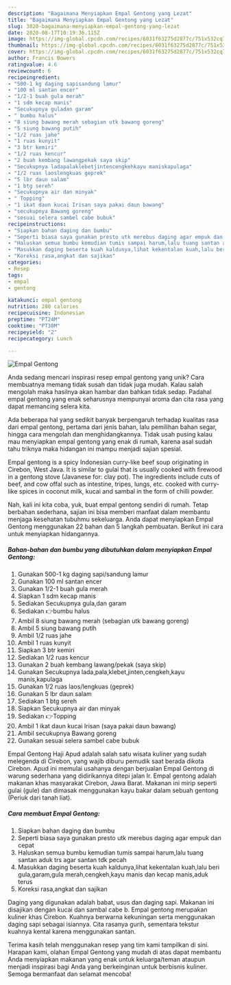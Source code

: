 ```yaml
---
description: "Bagaimana Menyiapkan Empal Gentong yang Lezat"
title: "Bagaimana Menyiapkan Empal Gentong yang Lezat"
slug: 3820-bagaimana-menyiapkan-empal-gentong-yang-lezat
date: 2020-08-17T10:19:36.115Z
image: https://img-global.cpcdn.com/recipes/6031f63275d2877c/751x532cq70/empal-gentong-foto-resep-utama.jpg
thumbnail: https://img-global.cpcdn.com/recipes/6031f63275d2877c/751x532cq70/empal-gentong-foto-resep-utama.jpg
cover: https://img-global.cpcdn.com/recipes/6031f63275d2877c/751x532cq70/empal-gentong-foto-resep-utama.jpg
author: Francis Bowers
ratingvalue: 4.6
reviewcount: 6
recipeingredient:
- "500-1 kg daging sapisandung lamur"
- "100 ml santan encer"
- "1/2-1 buah gula merah"
- "1 sdm kecap manis"
- "Secukupnya guladan garam"
- " bumbu halus"
- "8 siung bawang merah sebagian utk bawang goreng"
- "5 siung bawang putih"
- "1/2 ruas jahe"
- "1 ruas kunyit"
- "3 btr kemiri"
- "1/2 ruas kencur"
- "2 buah kembang lawangpekak saya skip"
- "Secukupnya ladapalaklebetjintencengkehkayu maniskapulaga"
- "1/2 ruas laoslengkuas geprek"
- "5 lbr daun salam"
- "1 btg sereh"
- "Secukupnya air dan minyak"
- " Topping"
- "1 ikat daun kucai Irisan saya pakai daun bawang"
- "secukupnya Bawang goreng"
- "sesuai selera sambel cabe bubuk"
recipeinstructions:
- "Siapkan bahan daging dan bumbu"
- "Seperti biasa saya gunakan presto utk merebus daging agar empuk dan cepat"
- "Haluskan semua bumbu kemudian tumis sampai harum,lalu tuang santan aduk trs agar santan tdk pecah"
- "Masukkan daging beserta kuah kaldunya,lihat kekentalan kuah,lalu beri gula,garam,gula merah,cengkeh,kayu manis dan kecap manis,aduk terus"
- "Koreksi rasa,angkat dan sajikan"
categories:
- Resep
tags:
- empal
- gentong

katakunci: empal gentong 
nutrition: 280 calories
recipecuisine: Indonesian
preptime: "PT24M"
cooktime: "PT30M"
recipeyield: "2"
recipecategory: Lunch

---
```



![Empal Gentong](https://img-global.cpcdn.com/recipes/6031f63275d2877c/751x532cq70/empal-gentong-foto-resep-utama.jpg)

Anda sedang mencari inspirasi resep empal gentong yang unik? Cara membuatnya memang tidak susah dan tidak juga mudah. Kalau salah mengolah maka hasilnya akan hambar dan bahkan tidak sedap. Padahal empal gentong yang enak seharusnya mempunyai aroma dan cita rasa yang dapat memancing selera kita.

Ada beberapa hal yang sedikit banyak berpengaruh terhadap kualitas rasa dari empal gentong, pertama dari jenis bahan, lalu pemilihan bahan segar, hingga cara mengolah dan menghidangkannya. Tidak usah pusing kalau mau menyiapkan empal gentong yang enak di rumah, karena asal sudah tahu triknya maka hidangan ini mampu menjadi sajian spesial.

Empal gentong is a spicy Indonesian curry-like beef soup originating in Cirebon, West Java. It is similar to gulai that is usually cooked with firewood in a gentong stove (Javanese for: clay pot). The ingredients include cuts of beef, and cow offal such as intestine, tripes, lungs, etc. cooked with curry-like spices in coconut milk, kucai and sambal in the form of chilli powder.


Nah, kali ini kita coba, yuk, buat empal gentong sendiri di rumah. Tetap berbahan sederhana, sajian ini bisa memberi manfaat dalam membantu menjaga kesehatan tubuhmu sekeluarga. Anda dapat menyiapkan Empal Gentong menggunakan 22 bahan dan 5 langkah pembuatan. Berikut ini cara untuk menyiapkan hidangannya.

<!--inarticleads1-->

##### Bahan-bahan dan bumbu yang dibutuhkan dalam menyiapkan Empal Gentong:

1. Gunakan 500-1 kg daging sapi/sandung lamur
1. Gunakan 100 ml santan encer
1. Gunakan 1/2-1 buah gula merah
1. Siapkan 1 sdm kecap manis
1. Sediakan Secukupnya gula,dan garam
1. Sediakan  👉bumbu halus
1. Ambil 8 siung bawang merah (sebagian utk bawang goreng)
1. Ambil 5 siung bawang putih
1. Ambil 1/2 ruas jahe
1. Ambil 1 ruas kunyit
1. Siapkan 3 btr kemiri
1. Sediakan 1/2 ruas kencur
1. Gunakan 2 buah kembang lawang/pekak (saya skip)
1. Gunakan Secukupnya lada,pala,klebet,jinten,cengkeh,kayu manis,kapulaga
1. Gunakan 1/2 ruas laos/lengkuas (geprek)
1. Gunakan 5 lbr daun salam
1. Sediakan 1 btg sereh
1. Siapkan Secukupnya air dan minyak
1. Sediakan  👉Topping
1. Ambil 1 ikat daun kucai Irisan (saya pakai daun bawang)
1. Ambil secukupnya Bawang goreng
1. Gunakan sesuai selera sambel cabe bubuk


Empal Gentong Haji Apud adalah salah satu wisata kuliner yang sudah melegenda di Cirebon, yang wajib diburu pemudik saat berada dikota Cirebon. Apud ini memulai usahanya dengan berjualan Empal Gentong di warung sederhana yang didirikannya ditepi jalan Ir. Empal gentong adalah makanan khas masyarakat Cirebon, Jawa Barat. Makanan ini mirip seperti gulai (gule) dan dimasak menggunakan kayu bakar dalam sebuah gentong (Periuk dari tanah liat). 

<!--inarticleads2-->

##### Cara membuat Empal Gentong:

1. Siapkan bahan daging dan bumbu
1. Seperti biasa saya gunakan presto utk merebus daging agar empuk dan cepat
1. Haluskan semua bumbu kemudian tumis sampai harum,lalu tuang santan aduk trs agar santan tdk pecah
1. Masukkan daging beserta kuah kaldunya,lihat kekentalan kuah,lalu beri gula,garam,gula merah,cengkeh,kayu manis dan kecap manis,aduk terus
1. Koreksi rasa,angkat dan sajikan


Daging yang digunakan adalah babat, usus dan daging sapi. Makanan ini disajikan dengan kucai dan sambal cabe b. Empal gentong merupakan kuliner khas Cirebon. Kuahnya berwarna kekuningan serta menggunakan daging sapi sebagai isiannya. Cita rasanya gurih, sementara tekstur kuahnya kental karena menggunakan santan. 

Terima kasih telah menggunakan resep yang tim kami tampilkan di sini. Harapan kami, olahan Empal Gentong yang mudah di atas dapat membantu Anda menyiapkan makanan yang enak untuk keluarga/teman ataupun menjadi inspirasi bagi Anda yang berkeinginan untuk berbisnis kuliner. Semoga bermanfaat dan selamat mencoba!
